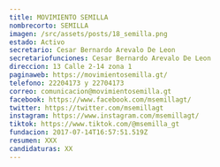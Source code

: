 ```yaml
---
title: MOVIMIENTO SEMILLA
nombrecorto: SEMILLA
imagen: /src/assets/posts/18_semilla.png
estado: Activo
secretario: Cesar Bernardo Arevalo De Leon
secretariofunciones: Cesar Bernardo Arevalo De Leon
direccion: 13 Calle 2-14 zona 1
paginaweb: https://movimientosemilla.gt/
telefono: 22204173 y 22704173
correo: comunicacion@movimientosemilla.gt
facebook: https://www.facebook.com/msemillagt/
twitter: https://twitter.com/msemillagt
instagram: https://www.instagram.com/msemillagt/
tiktok: https://www.tiktok.com/@msemilla_gt
fundacion: 2017-07-14T16:57:51.519Z
resumen: XXX
candidaturas: XX
---
```

